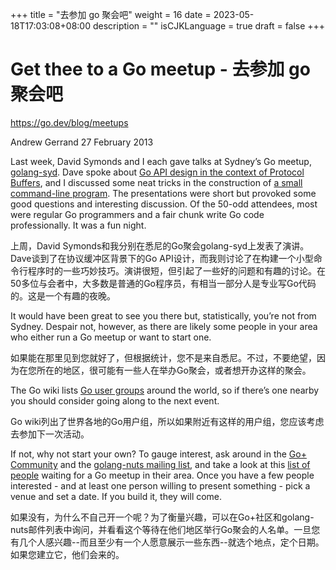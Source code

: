 +++
title = "去参加 go 聚会吧"
weight = 16
date = 2023-05-18T17:03:08+08:00
description = ""
isCJKLanguage = true
draft = false
+++

# Get thee to a Go meetup - 去参加 go 聚会吧

https://go.dev/blog/meetups

Andrew Gerrand
27 February 2013

Last week, David Symonds and I each gave talks at Sydney’s Go meetup, [golang-syd](http://www.meetup.com/golang-syd/). Dave spoke about [Go API design in the context of Protocol Buffers](http://talks.godoc.org/github.com/dsymonds/talks/2013-feb-golang-syd/golang-syd.slide), and I discussed some neat tricks in the construction of [a small command-line program](http://talks.godoc.org/github.com/nf/streak/talk.slide). The presentations were short but provoked some good questions and interesting discussion. Of the 50-odd attendees, most were regular Go programmers and a fair chunk write Go code professionally. It was a fun night.

上周，David Symonds和我分别在悉尼的Go聚会golang-syd上发表了演讲。Dave谈到了在协议缓冲区背景下的Go API设计，而我则讨论了在构建一个小型命令行程序时的一些巧妙技巧。演讲很短，但引起了一些好的问题和有趣的讨论。在50多位与会者中，大多数是普通的Go程序员，有相当一部分人是专业写Go代码的。这是一个有趣的夜晚。

It would have been great to see you there but, statistically, you’re not from Sydney. Despair not, however, as there are likely some people in your area who either run a Go meetup or want to start one.

如果能在那里见到您就好了，但根据统计，您不是来自悉尼。不过，不要绝望，因为在您所在的地区，很可能有一些人在举办Go聚会，或者想开办这样的聚会。

The Go wiki lists [Go user groups](https://go.dev/wiki/GoUserGroups) around the world, so if there’s one nearby you should consider going along to the next event.

Go wiki列出了世界各地的Go用户组，所以如果附近有这样的用户组，您应该考虑去参加下一次活动。

If not, why not start your own? To gauge interest, ask around in the [Go+ Community](https://plus.google.com/communities/114112804251407510571) and the [golang-nuts mailing list](http://groups.google.com/group/golang-nuts), and take a look at this [list of people](http://golang.meetup.com/all/) waiting for a Go meetup in their area. Once you have a few people interested - and at least one person willing to present something - pick a venue and set a date. If you build it, they will come.

如果没有，为什么不自己开一个呢？为了衡量兴趣，可以在Go+社区和golang-nuts邮件列表中询问，并看看这个等待在他们地区举行Go聚会的人名单。一旦您有几个人感兴趣--而且至少有一个人愿意展示一些东西--就选个地点，定个日期。如果您建立它，他们会来的。
